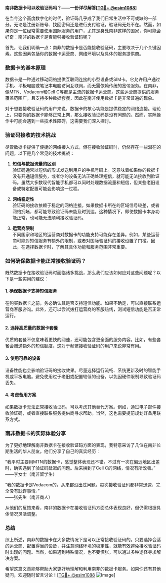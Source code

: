 **南非数据卡可以收验证码吗？——一份详尽解答[[TG💪+ @esim1088](https://t.me/s/esim1088)]**

在当今这个高度数字化的时代，验证码几乎成了我们日常生活中不可或缺的一部分。无论是注册新账号、找回密码还是进行支付验证，验证码无处不在。然而，如果你是一位经常需要使用国际服务的用户，尤其是身处南非这样的国家，你可能会好奇：南非的数据卡是否能够接收验证码呢？

首先，让我们明确一点：南非的数据卡是否能接收验证码，主要取决于几个关键因素。这些因素包括你的数据卡运营商、网络环境以及具体的服务提供商。

### 数据卡的基本原理

数据卡是一种通过移动网络提供互联网连接的小型设备或SIM卡。它允许用户通过手机、平板电脑或笔记本电脑访问互联网，而无需依赖传统的宽带服务。在南非，像MTN、Vodacom和Cell C等都是主流的数据卡运营商。这些运营商提供的服务覆盖范围广，且支持多种数据套餐，因此在南非使用数据卡是非常普遍的现象。

对于想要接收验证码的用户来说，数据卡的核心功能是提供稳定的网络连接。理论上，只要你的数据卡能够正常上网，那么接收验证码是没有问题的。然而，实际操作中可能会遇到一些技术性障碍，这需要我们深入探讨。

### 验证码接收的技术挑战

尽管数据卡提供了便捷的网络接入方式，但在接收验证码时，仍然存在一些潜在的问题。以下是几个常见的技术挑战：

1. **短信与数据流量的区别**  
   验证码通常以短信的形式发送到用户的手机号码上。这意味着如果你的数据卡没有开通短信服务，或者你的设备无法正确处理短信，就可能无法接收到验证码。虽然大多数现代智能手机都可以同时处理数据流量和短信，但某些老旧设备或特定配置可能会影响这一过程。

2. **网络稳定性**  
   验证码的接收依赖于稳定的网络连接。如果数据卡所在的区域信号较差，或者网络拥堵，都可能导致验证码未能及时到达。这种情况下，即使数据卡本身功能正常，也可能无法顺利接收验证码。

3. **运营商限制**  
   不同国家和地区的运营商对数据卡的功能支持可能存在差异。例如，某些运营商可能对短信服务有额外的限制，或者对国际验证码的接收设置了门槛。因此，在选择数据卡时，了解其具体功能和服务范围非常重要。

### 如何确保数据卡能正常接收验证码？

既然数据卡在接收验证码时面临诸多挑战，那么我们应该如何应对这些问题呢？以下是一些实用的建议：

#### 1. 确保数据卡支持短信服务  
在购买数据卡之前，务必确认其是否支持短信功能。如果不确定，可以直接联系运营商客服咨询。此外，还可以尝试拨打运营商的客服热线，测试短信功能是否正常运行。

#### 2. 选择高质量的数据卡套餐  
优质的套餐不仅意味着更快的网速，还可能包含更全面的服务内容。比如，有些套餐会赠送额外的短信额度，这对于频繁接收验证码的用户来说非常有用。

#### 3. 使用可靠的设备  
设备性能也会影响验证码的接收效果。尽量选择运行流畅、系统更新及时的智能手机或平板电脑。避免使用过于老旧或配置较低的设备，以免因硬件限制导致验证码丢失。

#### 4. 考虑备用方案  
如果数据卡无法正常接收验证码，可以考虑其他替代方案。例如，通过电子邮件接收验证码，或者直接联系服务提供商寻求帮助。当然，这也需要提前规划好备用联系方式。

### 南非数据卡的实际体验分享

为了更好地理解南非数据卡在接收验证码方面的表现，我特意采访了几位在南非长期生活的华人朋友。他们分享了自己的真实经历：

“我平时主要用MTN的数据卡，感觉整体表现还不错。不过有一次在偏远地区出差时，确实遇到了验证码延迟的问题。后来换到了Cell C的网络，情况有所改善。”  
——李女士（南非留学生）

“我的数据卡是Vodacom的，从来都没出过问题。每次接收验证码都非常迅速，完全没有耽误事情。”  
——张先生（南非商人）

从他们的反馈来看，南非的数据卡在接收验证码方面总体表现良好，但仍需根据具体情况灵活调整。

### 总结

综上所述，南非的数据卡在大多数情况下是可以正常接收验证码的。只要选择合适的运营商、配置得当的设备，并注意网络环境的稳定性，就能有效避免接收验证码时出现的问题。当然，如果遇到特殊情况，也不要慌张，可以通过多种途径寻求解决方案。

希望这篇文章能够帮助大家更好地理解和利用南非的数据卡服务。如果你还有其他疑问，欢迎随时留言讨论！[[TG💪+ @esim1088](https://t.me/s/esim1088) ![Image](https://i.postimg.cc/4NQfJmqS/Snipaste-2025-05-13-00-14-12.png)]